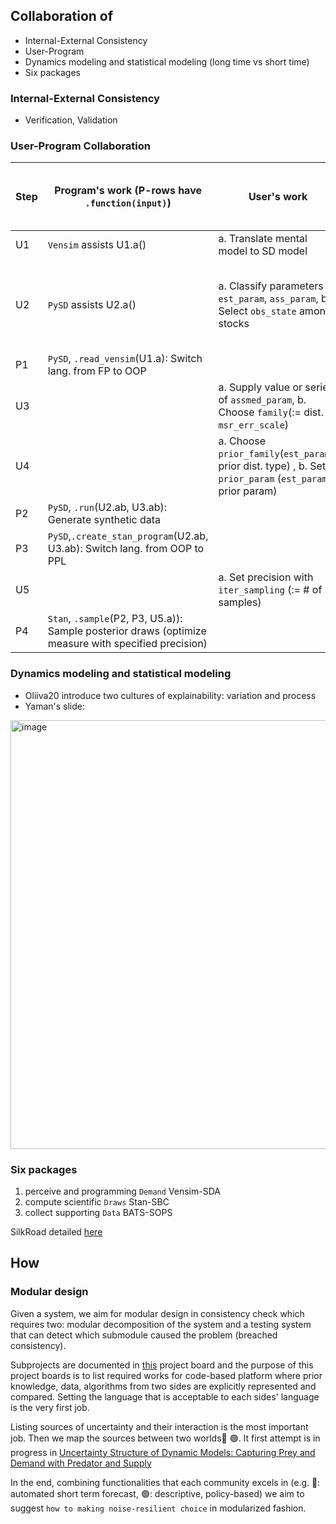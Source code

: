## Collaboration of
- Internal-External Consistency
- User-Program
- Dynamics modeling and statistical modeling (long time vs short time)
- Six packages

### Internal-External Consistency
- Verification, Validation

### User-Program Collaboration

| Step | Program's work (P-rows have `.function(input)`)                                                      | User's work                                                                                                 | added info (for U-row) or infrastructure (for P-row)       -            | out format                    |
| ---- | ---------------------------------------------------------------------------------------------------- | ----------------------------------------------------------------------------------------------------------- | ----------------------------------------------------------------------- | ----------------------------- |
| U1   | `Vensim` assists U1.a()                                                                              | a. Translate mental model to SD model                                                                       | Relation btw Variables                                                  | `.mdl`                        |
| U2   | `PySD` assists U2.a()                                                                                | a. Classify parameters `est_param`, `ass_param`, b. Select `obs_state` among stocks                         | Want (`est_param`) and Have (assume: `ass_param`, observe: `obs_state`) | `.json`                       |
| P1   | `PySD`, `.read_vensim`(U1.a): Switch lang. from FP to OOP                                            |                                                                                                             | None                                                                    | `.py`                         |
| U3   |                                                                                                      | a. Supply value or series of `assmed_param`, b. Choose `family`(:= dist. of `msr_err_scale`)                |                                                                         | DataFrame `object`,   `.json` |
| U4   |                                                                                                      | a. Choose `prior_family`(`est_param`'s prior dist. type) , b. Set `prior_param` (`est_param`'s prior param) |                                                                         | `.json`                       |
| P2   | `PySD`, `.run`(U2.ab, U3.ab): Generate synthetic data                                                |                                                                                                             |                                                                         | DataFrame `object`            |
| P3   | `PySD`,`.create_stan_program`(U2.ab, U3.ab): Switch lang. from OOP to PPL                            |                                                                                                             |                                                                         | `.stan`                       |
| U5   |                                                                                                      | a. Set precision with `iter_sampling` (:= # of samples)                                                     |                                                                         | `int`                         |
| P4   | `Stan`, `.sample`(P2, P3, U5.a)): Sample posterior draws (optimize measure with specified precision) |                                                                                                             |                                                                         | DataFrame `object`            |

### Dynamics modeling and statistical modeling 
- Oliiva20 introduce two cultures of explainability: variation and process
- Yaman's slide:
<img width="686" alt="image" src="https://user-images.githubusercontent.com/30194633/183563210-76b281c8-616a-4905-8456-3e5b38750372.png">

### Six packages
1. perceive and programming `Demand` Vensim-SDA 
2. compute scientific `Draws` Stan-SBC 
3. collect supporting `Data` BATS-SOPS

SilkRoad detailed [here](https://github.com/hyunjimoon/DataInDM#demand-of-silkroad-project)
## How
### Modular design
Given a system, we aim for modular design in consistency check which requires two: modular decomposition of the system and a testing system that can detect which submodule caused the problem (breached consistency).

Subprojects are documented in [this](https://github.com/users/hyunjimoon/projects/2 ) project board and the purpose of this project boards is to list required works for code-based platform where prior knowledge, data, algorithms from two sides are explicitly represented and compared. Setting the language that is acceptable to each sides' language is the very first job. 

Listing sources of uncertainty and their interaction is the most important job. Then we map the sources between two worlds🔺 🟢. It first attempt is in progress in [Uncertainty Structure of Dynamic Models: Capturing Prey and Demand with Predator and Supply](https://github.com/hyunjimoon/DataInDM/issues/2)

In the end, combining functionalities that each community excels in (e.g. 🔺: automated short term forecast, 🟢: descriptive, policy-based) we aim to suggest `how to making noise-resilient choice` in modularized fashion.
